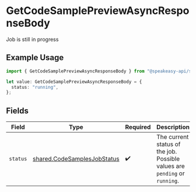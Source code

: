 # GetCodeSamplePreviewAsyncResponseBody

Job is still in progress

## Example Usage

```typescript
import { GetCodeSamplePreviewAsyncResponseBody } from "@speakeasy-api/speakeasy-client-sdk-typescript/sdk/models/operations";

let value: GetCodeSamplePreviewAsyncResponseBody = {
  status: "running",
};
```

## Fields

| Field                                                                             | Type                                                                              | Required                                                                          | Description                                                                       |
| --------------------------------------------------------------------------------- | --------------------------------------------------------------------------------- | --------------------------------------------------------------------------------- | --------------------------------------------------------------------------------- |
| `status`                                                                          | [shared.CodeSamplesJobStatus](../../../sdk/models/shared/codesamplesjobstatus.md) | :heavy_check_mark:                                                                | The current status of the job. Possible values are `pending` or `running`.        |